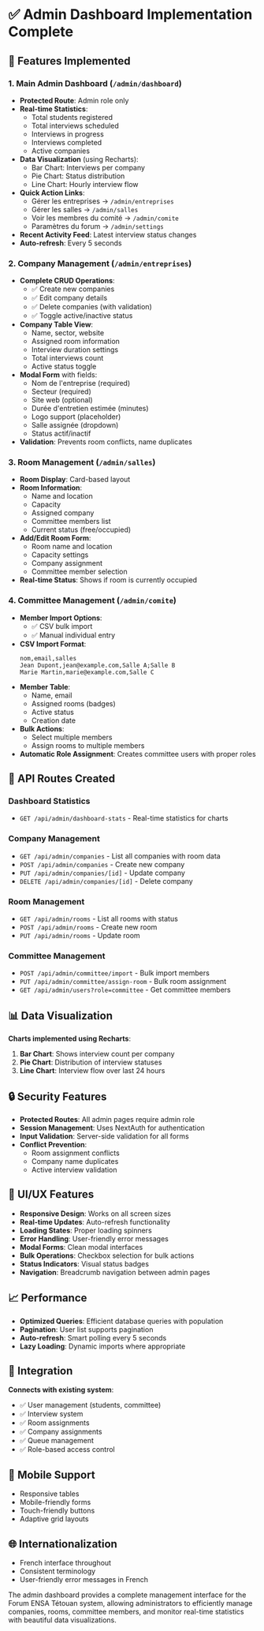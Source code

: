 # ✅ Admin Dashboard Implementation Complete

## 🎯 Features Implemented

### **1. Main Admin Dashboard** (`/admin/dashboard`)
- **Protected Route**: Admin role only
- **Real-time Statistics**:
  - Total students registered
  - Total interviews scheduled
  - Interviews in progress
  - Interviews completed
  - Active companies
- **Data Visualization** (using Recharts):
  - Bar Chart: Interviews per company
  - Pie Chart: Status distribution
  - Line Chart: Hourly interview flow
- **Quick Action Links**:
  - Gérer les entreprises → `/admin/entreprises`
  - Gérer les salles → `/admin/salles`
  - Voir les membres du comité → `/admin/comite`
  - Paramètres du forum → `/admin/settings`
- **Recent Activity Feed**: Latest interview status changes
- **Auto-refresh**: Every 5 seconds

### **2. Company Management** (`/admin/entreprises`)
- **Complete CRUD Operations**:
  - ✅ Create new companies
  - ✅ Edit company details
  - ✅ Delete companies (with validation)
  - ✅ Toggle active/inactive status
- **Company Table View**:
  - Name, sector, website
  - Assigned room information
  - Interview duration settings
  - Total interviews count
  - Active status toggle
- **Modal Form** with fields:
  - Nom de l'entreprise (required)
  - Secteur (required)
  - Site web (optional)
  - Durée d'entretien estimée (minutes)
  - Logo support (placeholder)
  - Salle assignée (dropdown)
  - Status actif/inactif
- **Validation**: Prevents room conflicts, name duplicates

### **3. Room Management** (`/admin/salles`)
- **Room Display**: Card-based layout
- **Room Information**:
  - Name and location
  - Capacity
  - Assigned company
  - Committee members list
  - Current status (free/occupied)
- **Add/Edit Room Form**:
  - Room name and location
  - Capacity settings
  - Company assignment
  - Committee member selection
- **Real-time Status**: Shows if room is currently occupied

### **4. Committee Management** (`/admin/comite`)
- **Member Import Options**:
  - ✅ CSV bulk import
  - ✅ Manual individual entry
- **CSV Import Format**:
  ```csv
  nom,email,salles
  Jean Dupont,jean@example.com,Salle A;Salle B
  Marie Martin,marie@example.com,Salle C
  ```
- **Member Table**:
  - Name, email
  - Assigned rooms (badges)
  - Active status
  - Creation date
- **Bulk Actions**:
  - Select multiple members
  - Assign rooms to multiple members
- **Automatic Role Assignment**: Creates committee users with proper roles

## 🔧 API Routes Created

### **Dashboard Statistics**
- `GET /api/admin/dashboard-stats` - Real-time statistics for charts

### **Company Management**
- `GET /api/admin/companies` - List all companies with room data
- `POST /api/admin/companies` - Create new company
- `PUT /api/admin/companies/[id]` - Update company
- `DELETE /api/admin/companies/[id]` - Delete company

### **Room Management**
- `GET /api/admin/rooms` - List all rooms with status
- `POST /api/admin/rooms` - Create new room
- `PUT /api/admin/rooms` - Update room

### **Committee Management**
- `POST /api/admin/committee/import` - Bulk import members
- `PUT /api/admin/committee/assign-room` - Bulk room assignment
- `GET /api/admin/users?role=committee` - Get committee members

## 📊 Data Visualization

**Charts implemented using Recharts**:
1. **Bar Chart**: Shows interview count per company
2. **Pie Chart**: Distribution of interview statuses
3. **Line Chart**: Interview flow over last 24 hours

## 🔒 Security Features

- **Protected Routes**: All admin pages require admin role
- **Session Management**: Uses NextAuth for authentication
- **Input Validation**: Server-side validation for all forms
- **Conflict Prevention**: 
  - Room assignment conflicts
  - Company name duplicates
  - Active interview validation

## 🎨 UI/UX Features

- **Responsive Design**: Works on all screen sizes
- **Real-time Updates**: Auto-refresh functionality
- **Loading States**: Proper loading spinners
- **Error Handling**: User-friendly error messages
- **Modal Forms**: Clean modal interfaces
- **Bulk Operations**: Checkbox selection for bulk actions
- **Status Indicators**: Visual status badges
- **Navigation**: Breadcrumb navigation between admin pages

## 📈 Performance

- **Optimized Queries**: Efficient database queries with population
- **Pagination**: User list supports pagination
- **Auto-refresh**: Smart polling every 5 seconds
- **Lazy Loading**: Dynamic imports where appropriate

## 🔄 Integration

**Connects with existing system**:
- ✅ User management (students, committee)
- ✅ Interview system
- ✅ Room assignments
- ✅ Company assignments
- ✅ Queue management
- ✅ Role-based access control

## 📱 Mobile Support

- Responsive tables
- Mobile-friendly forms
- Touch-friendly buttons
- Adaptive grid layouts

## 🌐 Internationalization

- French interface throughout
- Consistent terminology
- User-friendly error messages in French

The admin dashboard provides a complete management interface for the Forum ENSA Tétouan system, allowing administrators to efficiently manage companies, rooms, committee members, and monitor real-time statistics with beautiful data visualizations.
